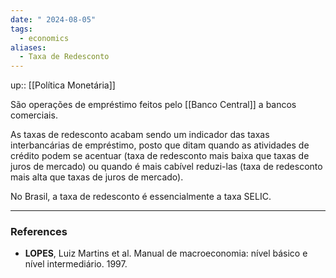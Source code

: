 ```yaml
---
date: " 2024-08-05"
tags:
  - economics
aliases:
  - Taxa de Redesconto
---
```


up:: [[Política Monetária]]

São operações de empréstimo feitos pelo [[Banco Central]] a bancos comerciais.

As taxas de redesconto acabam sendo um indicador das taxas interbancárias de empréstimo, posto que ditam quando as atividades de crédito podem se acentuar (taxa de redesconto mais baixa que taxas de juros de mercado) ou quando é mais cabível reduzi-las (taxa de redesconto mais alta que taxas de juros de mercado).

No Brasil, a taxa de redesconto é essencialmente a taxa SELIC.

---
### References
- **LOPES**, Luiz Martins et al. Manual de macroeconomia: nível básico e nível intermediário. 1997.